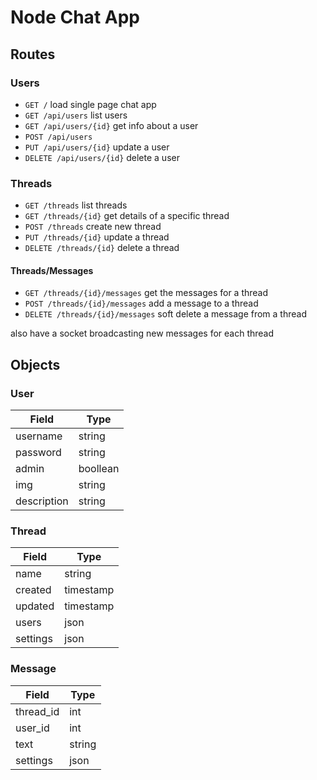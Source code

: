Node Chat App
=============

Routes
------

### Users
 - `GET /` load single page chat app
 - `GET /api/users` list users
 - `GET /api/users/{id}` get info about a user
 - `POST /api/users`
 - `PUT /api/users/{id}` update a user
 - `DELETE /api/users/{id}` delete a user

### Threads
 - `GET /threads` list threads
 - `GET /threads/{id}` get details of a specific thread
 - `POST /threads` create new thread
 - `PUT /threads/{id}` update a thread
 - `DELETE /threads/{id}` delete a thread

#### Threads/Messages

 - `GET /threads/{id}/messages` get the messages for a thread
 - `POST /threads/{id}/messages` add a message to a thread
 - `DELETE /threads/{id}/messages` soft delete a message from a thread

 also have a socket broadcasting new messages for each thread

Objects
-------

### User

|Field      |Type    |
|-----------|--------|
|username   |string  |
|password   |string  |
|admin      |boollean|
|img        |string  |
|description|string  |

### Thread

|Field   |Type     |
|--------|---------|
|name    |string   |
|created |timestamp|
|updated |timestamp|
|users   |json     |
|settings|json     |

### Message

|Field    |Type  |
|---------|------|
|thread_id|int   |
|user_id  |int   |
|text     |string|
|settings |json  |

